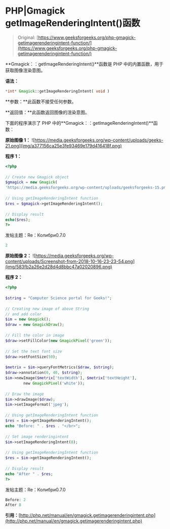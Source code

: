# PHP|Gmagick getImageRenderingIntent()函数

> Original: [https://www.geeksforgeeks.org/php-gmagick-getimagerenderingintent-function/](https://www.geeksforgeeks.org/php-gmagick-getimagerenderingintent-function/)

**Gmagick：：getImageRenderingIntent()**函数是 PHP 中的内置函数，用于获取图像渲染意图。

**语法：**

```php
*int* Gmagick::getImageRenderingIntent( void )
```

**参数：**此函数不接受任何参数。

**返回值：**此函数返回图像的渲染意图。

下面的程序演示了 PHP 中的**Gmagick：：getImageRenderingIntent()**函数：

**原始图像 1：**
![https://media.geeksforgeeks.org/wp-content/uploads/geeks-21.png](img/a377156ca25e3fe93469e179d416418f.png)

**程序 1：**

```php
<?php

// Create new Gmagick object
$gmagick = new Gmagick(
'https://media.geeksforgeeks.org/wp-content/uploads/geeksforgeeks-15.png');

// Using getImageRenderingIntent function
$res = $gmagick->getImageRenderingIntent();

// Display result
echo($res);
?>
```

发帖主题：Re：Колибри0.7.0

```php
2

```

**原始图像 2：**
![https://media.geeksforgeeks.org/wp-content/uploads/Screenshot-from-2018-10-16-23-23-54.png](img/583fb2a26e2d28d4d8bbc47a02020896.png)

**程序 2：**

```php
<?php 

$string = "Computer Science portal for Geeks!"; 

// Creating new image of above String 
// and add color
$im = new Gmagick(); 
$draw = new GmagickDraw(); 

// Fill the color in image 
$draw->setFillColor(new GmagickPixel('green')); 

// Set the text font size 
$draw->setFontSize(50); 

$metrix = $im->queryFontMetrics($draw, $string); 
$draw->annotation(0, 40, $string); 
$im->newImage($metrix['textWidth'], $metrix['textHeight'], 
        new GmagickPixel('white')); 

// Draw the image         
$im->drawImage($draw); 
$im->setImageFormat('jpeg'); 

// Using getImageRenderingIntent function
$res = $im->getImageRenderingIntent();
echo "Before: " . $res . "</br>";

// Set image renderingintent 
$im->setImageRenderingIntent(8);

// Using getImageRenderingIntent function
$res = $im->getImageRenderingIntent();

// Display result
echo "After " . $res;
?>
```

发帖主题：Re：Колибри0.7.0

```php
Before: 2
After 8 

```

**引用：**[http://php.net/manual/en/gmagick.getimagerenderingintent.php](http://php.net/manual/en/gmagick.getimagerenderingintent.php)